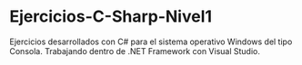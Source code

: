 # Ejercicios-C-Sharp-Nivel1
Ejercicios desarrollados con C# para el sistema operativo Windows del tipo Consola. Trabajando dentro de .NET Framework con Visual Studio.
